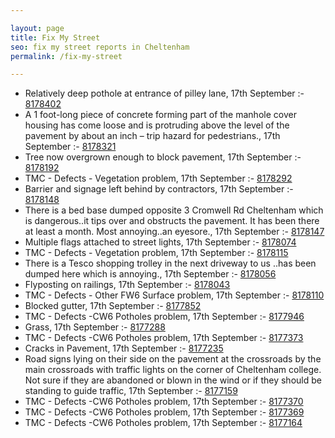 ```yaml
---

layout: page
title: Fix My Street
seo: fix my street reports in Cheltenham
permalink: /fix-my-street

---
```


<!-- fix_marker starts -->

- Relatively deep pothole at entrance of pilley lane, 17th September :- [8178402](https://www.fixmystreet.com/report/8178402)
- A 1 foot-long piece of concrete forming part of the manhole cover housing has come loose and is protruding above the level of the pavement by about an inch – trip hazard for pedestrians., 17th September :- [8178321](https://www.fixmystreet.com/report/8178321)
- Tree now overgrown enough to block pavement, 17th September :- [8178192](https://www.fixmystreet.com/report/8178192)
- TMC - Defects - Vegetation problem, 17th September :- [8178292](https://www.fixmystreet.com/report/8178292)
- Barrier and signage left behind by contractors, 17th September :- [8178148](https://www.fixmystreet.com/report/8178148)
- There is a bed base dumped opposite 3 Cromwell Rd Cheltenham which is dangerous..it tips over and obstructs the pavement. It has been there at least a month. Most annoying..an eyesore., 17th September :- [8178147](https://www.fixmystreet.com/report/8178147)
- Multiple flags attached to street lights, 17th September :- [8178074](https://www.fixmystreet.com/report/8178074)
- TMC - Defects - Vegetation problem, 17th September :- [8178115](https://www.fixmystreet.com/report/8178115)
- There is a Tesco shopping trolley in the next driveway to us ..has been dumped here which is annoying., 17th September :- [8178056](https://www.fixmystreet.com/report/8178056)
- Flyposting on railings, 17th September :- [8178043](https://www.fixmystreet.com/report/8178043)
- TMC - Defects - Other FW6  Surface problem, 17th September :- [8178110](https://www.fixmystreet.com/report/8178110)
- Blocked gutter, 17th September :- [8177852](https://www.fixmystreet.com/report/8177852)
- TMC - Defects -CW6 Potholes  problem, 17th September :- [8177946](https://www.fixmystreet.com/report/8177946)
- Grass, 17th September :- [8177288](https://www.fixmystreet.com/report/8177288)
- TMC - Defects -CW6 Potholes  problem, 17th September :- [8177373](https://www.fixmystreet.com/report/8177373)
- Cracks in Pavement, 17th September :- [8177235](https://www.fixmystreet.com/report/8177235)
- Road signs lying on their side on the pavement at the crossroads by the main crossroads with traffic lights on the corner of Cheltenham college. Not sure if they are abandoned or blown in the wind or if they should be standing to guide traffic, 17th September :- [8177159](https://www.fixmystreet.com/report/8177159)
- TMC - Defects -CW6 Potholes  problem, 17th September :- [8177370](https://www.fixmystreet.com/report/8177370)
- TMC - Defects -CW6 Potholes  problem, 17th September :- [8177369](https://www.fixmystreet.com/report/8177369)
- TMC - Defects -CW6 Potholes  problem, 17th September :- [8177164](https://www.fixmystreet.com/report/8177164)

<!-- fix_marker ends -->